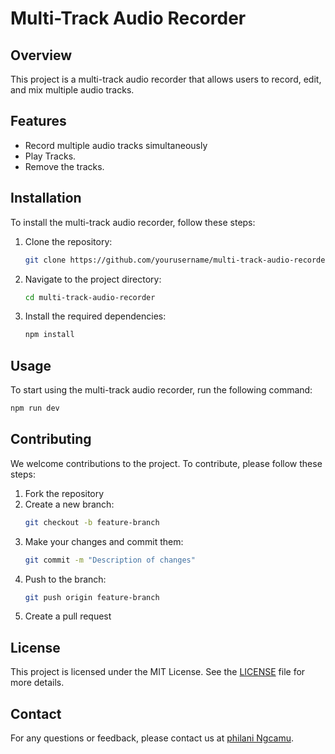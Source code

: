 # Multi-Track Audio Recorder

## Overview

This project is a multi-track audio recorder that allows users to record, edit, and mix multiple audio tracks.

## Features

- Record multiple audio tracks simultaneously
- Play Tracks.
- Remove the tracks.

## Installation

To install the multi-track audio recorder, follow these steps:

1. Clone the repository:
    ```sh
    git clone https://github.com/yourusername/multi-track-audio-recorder.git
    ```
2. Navigate to the project directory:
    ```sh
    cd multi-track-audio-recorder
    ```
3. Install the required dependencies:
    ```sh
    npm install
    ```

## Usage

To start using the multi-track audio recorder, run the following command:
```sh
npm run dev
```

## Contributing

We welcome contributions to the project. To contribute, please follow these steps:

1. Fork the repository
2. Create a new branch:
    ```sh
    git checkout -b feature-branch
    ```
3. Make your changes and commit them:
    ```sh
    git commit -m "Description of changes"
    ```
4. Push to the branch:
    ```sh
    git push origin feature-branch
    ```
5. Create a pull request

## License

This project is licensed under the MIT License. See the [LICENSE](LICENSE) file for more details.

## Contact

For any questions or feedback, please contact us at [philani Ngcamu](mailto:philaningcamu18@gmail.com).